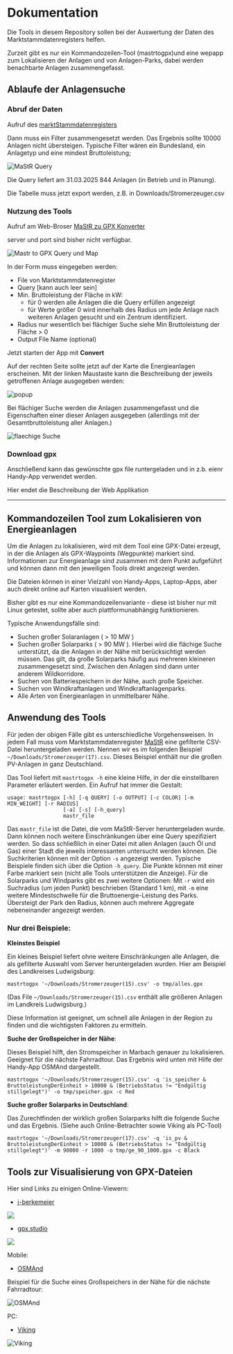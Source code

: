 # Dokumentation

Die Tools in diesem Repository sollen bei der Auswertung der Daten des
Marktstammdatenregisters helfen.

Zurzeit gibt es nur ein Kommandozeilen-Tool (mastrtogpx)und eine wepapp zum Lokalisieren der Anlagen
und von Anlagen-Parks, dabei werden benachbarte Anlagen zusammengefasst.

## Ablaufe der Anlagensuche

### Abruf der Daten

Aufruf des [marktStammdatenregisters](https://www.marktstammdatenregister.de/MaStR/Einheit/Einheiten/ErweiterteOeffentlicheEinheitenuebersicht)

Dann muss ein Filter zusammengesetzt werden. Das Ergebnis sollte 10000 Anlagen nicht übersteigen.
Typische Filter wären ein Bundesland, ein Anlagetyp und eine mindest Bruttoleistung;

![MaStR Query](img/mastr_query.png)

Die Query liefert am 31.03.2025 844 Anlagen (in Betrieb und in Planung).

Die Tabelle muss jetzt export werden, z.B. in Downloads/Stromerzeuger.csv

### Nutzung des Tools

Aufruf am Web-Broser [MaStR zu GPX Konverter](http://<server>:<port>/)

server und port sind bisher nicht verfügbar.

![Mastr to GPX Query und Map](img/mastr_gpx_konverter_form_map.png)

In der Form muss eingegeben werden:
- File von Marktstammdatenregister
- Query [kann auch leer sein]
- Min. Bruttoleistung der Fläche in kW:
  - für 0 werden alle Anlagen die die Query erfüllen angezeigt
  - für Werte größer 0 wird innerhalb des Radius um jede Anlage nach weiteren Anlagen gesucht und ein Zentrum
    identifiziert.
- Radius nur wesentlich bei flächiger Suche siehe Min Bruttoleistung der Fläche > 0
- Output File Name (optional)

Jetzt starten der App mit **Convert**

Auf der rechten Seite sollte jetzt auf der Karte die Energieanlagen erscheinen. Mit der linken Maustaste kann die
Beschreibung der jeweils getroffenen Anlage ausgegeben werden:

![popup](img/popup_one_item.png)

Bei flächiger Suche werden die Anlagen zusammengefasst und die Eigenschaften einer dieser Anlagen ausgegeben 
(allerdings mit der Gesamtbruttoleistung aller Anlagen.)

![flaechige Suche](img/flaechige_suche.png)

### Download gpx

Anschließend kann das gewünschte gpx file runtergeladen und in z.b. eienr Handy-App verwendet werden. 

Hier endet die Beschreibung der Web Applikation

----


## Kommandozeilen Tool zum Lokalisieren von Energieanlagen

Um die Anlagen zu lokalisieren, wird mit dem Tool eine GPX-Datei erzeugt, in der
die Anlagen als GPX-Waypoints (Wegpunkte) markiert sind. Informationen zur Energieanlage sind zusammen mit dem Punkt 
aufgeführt und können dann
mit den jeweiligen Tools direkt angezeigt werden.

Die Dateien können in einer Vielzahl von Handy-Apps, Laptop-Apps, aber auch direkt online
auf Karten visualisiert werden.

Bisher gibt es nur eine Kommandozeilenvariante - diese ist bisher nur mit Linux getestet, sollte aber auch plattformunabhängig funktionieren.

Typische Anwendungsfälle sind:

- Suchen großer Solaranlagen ( > 10 MW )
- Suchen großer Solarparks ( > 90 MW ). Hierbei wird die flächige Suche unterstützt, da
  die Anlagen in der Nähe mit berücksichtigt werden müssen. Das gilt, da große Solarparks
  häufig aus mehreren kleineren zusammengesetzt sind. Zwischen den Anlagen sind dann unter anderem Wildkorridore.
- Suchen von Batteriespeichern in der Nähe, auch große Speicher.
- Suchen von Windkraftanlagen und Windkraftanlagenparks.
- Alle Arten von Energieanlagen in unmittelbarer Nähe.

## Anwendung des Tools

Für jeden der obigen Fälle gibt es unterschiedliche Vorgehensweisen.
In jedem Fall muss vom Marktstammdatenregister [MaStR](https://www.marktstammdatenregister.de/MaStR/Einheit/Einheiten/ErweiterteOeffentlicheEinheitenuebersicht) eine gefilterte CSV-Datei heruntergeladen werden. Nennen wir es im folgenden Beispiel 
<code>~/Downloads/Stromerzeuger(17).csv</code>. Dieses Beispiel enthält nur die großen PV-Anlagen in ganz Deutschland.

Das Tool liefert mit <code>mastrtogpx -h</code> eine kleine Hilfe, in der die einstellbaren Parameter erläutert werden. Ein Aufruf hat immer die Gestalt:

~~~
usage: mastrtogpx [-h] [-q QUERY] [-o OUTPUT] [-c COLOR] [-m MIN_WEIGHT] [-r RADIUS]
                  [-a] [-s] [-h_query]
                  mastr_file
~~~

Das <code>mastr_file</code> ist die Datei, die vom MaStR-Server heruntergeladen wurde.
Dann können noch weitere Einschränkungen über eine Query spezifiziert werden.
So dass schließlich in einer Datei mit allen Anlagen (auch Öl und Gas) einer Stadt die jeweils 
interessanten untersucht werden können. Die Suchkriterien können mit der Option <code>-s</code> angezeigt werden. Typische Beispiele finden sich über die Option 
<code>-h_query</code>. Die Punkte können mit einer Farbe markiert sein (nicht alle Tools 
unterstützen die Anzeige). Für die Solarparks und Windparks gibt es zwei weitere 
Optionen: Mit <code>-r</code> wird ein Suchradius (um jeden Punkt) beschrieben (Standard 1 km), mit <code>-m</code> eine weitere Mindestschwelle für die Bruttoenergie-Leistung des Parks. Übersteigt der Park den Radius, können auch mehrere Aggregate nebeneinander angezeigt werden.

### Nur drei Beispiele:

**Kleinstes Beispiel**

Ein kleines Beispiel liefert ohne weitere Einschränkungen alle Anlagen, die als gefilterte Auswahl vom Server heruntergeladen wurden. Hier am Beispiel des Landkreises Ludwigsburg:

~~~
mastrtogpx '~/Downloads/Stromerzeuger(15).csv' -o tmp/alles.gpx
~~~

(Das File <code>~/Downloads/Stromerzeuger(15).csv</code> enthält alle größeren Anlagen im 
Landkreis Ludwigsburg.)

Diese Information ist geeignet, um schnell alle Anlagen in der Region zu finden und
die wichtigsten Faktoren zu ermitteln.

**Suche der Großspeicher in der Nähe**:

Dieses Beispiel hilft, den Stromspeicher in Marbach genauer zu lokalisieren. Geeignet für
die nächste Fahrradtour. Das Ergebnis wird unten mit Hilfe der Handy-App OSMAnd dargestellt.

~~~
mastrtogpx '~/Downloads/Stromerzeuger(15).csv' -q 'is_speicher & BruttoleistungDerEinheit > 10000 & (BetriebsStatus != "Endgültig stillgelegt")' -o tmp/speicher.gpx -c Red
~~~

**Suche großer Solarparks in Deutschland**:

Das Zurechtfinden der wirklich großen Solarparks hilft die folgende Suche und das Ergebnis.
(Siehe auch Online-Betrachter sowie Viking als PC-Tool)

~~~
mastrtogpx '~/Downloads/Stromerzeuger(17).csv' -q 'is_pv & BruttoleistungDerEinheit > 10000 & (BetriebsStatus != "Endgültig stillgelegt")' -m 90000 -r 1000 -o tmp/ge_90_1000.gpx -c Black
~~~

## Tools zur Visualisierung von GPX-Dateien

Hier sind Links zu einigen Online-Viewern:

- [j-berkemeier](https://www.j-berkemeier.de/ShowGPX.html)

![](img/online2_10_90_1000_bei_Leibzig-SILUX-Solarpark.png)

- [gpx.studio](https://gpx.studio/)

![](img/online1-ge_90_1000.png)

Mobile:

- [OSMAnd](https://osmand.net/)

Beispiel für die Suche eines Großspeichers in der Nähe für die nächste Fahrradtour:

![OSMAnd](img/OsmAnd_Marbach_Speicher_100mW.jpg)

PC:

- [Viking](https://wiki.openstreetmap.org/wiki/Viking)

![Viking](img/Viking_10_90_1000_bei_Leibzig-SILUX-Solarpark.png)



